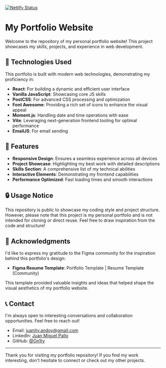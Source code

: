 [![Netlify Status](https://api.netlify.com/api/v1/badges/7d35d47a-b3c0-4824-bb92-6b23115fd127/deploy-status)](https://app.netlify.com/sites/migz/deploys)

# My Portfolio Website

Welcome to the repository of my personal portfolio website! This project showcases my skills, projects, and experience in web development.

## 🚀 Technologies Used

This portfolio is built with modern web technologies, demonstrating my proficiency in:

- **React**: For building a dynamic and efficient user interface
- **Vanilla JavaScript**: Showcasing core JS skills
- **PostCSS**: For advanced CSS processing and optimization
- **Font Awesome**: Providing a rich set of icons to enhance the visual appeal
- **Moment.js**: Handling date and time operations with ease
- **Vite**: Leveraging next-generation frontend tooling for optimal performance
- **EmailJS**: For email sending

## 🌟 Features

- **Responsive Design**: Ensures a seamless experience across all devices
- **Project Showcase**: Highlighting my best work with detailed descriptions
- **Skills Section**: A comprehensive list of my technical abilities
- **Interactive Elements**: Demonstrating my frontend capabilities
- **Performance Optimized**: Fast loading times and smooth interactions

## 🔒 Usage Notice

This repository is public to showcase my coding style and project structure. However, please note that this project is my personal portfolio and is not intended for cloning or direct reuse. Feel free to draw inspiration from the code and structure!

## 🙏 Acknowledgments

I'd like to express my gratitude to the Figma community for the inspiration behind this portfolio's design:

- **Figma Resume Template**: Portfolio Template | Resume Template (Community)

This template provided valuable insights and ideas that helped shape the visual aesthetics of my portfolio website.

## 📞 Contact

I'm always open to interesting conversations and collaboration opportunities. Feel free to reach out!

- Email: juanity.andoy@gmail.com
- LinkedIn: [Juan Miguel Pallo](https://www.linkedin.com/in/juan-miguel-pallo-0175561a1/)
- GitHub: [@On1ty](https://github.com/On1ty)

---

Thank you for visiting my portfolio repository! If you find my work interesting, don't hesitate to connect or check out my other projects.
